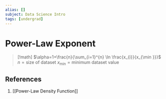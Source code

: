 ```yaml
---
alias: []
subject: Data Science Intro
tags: [undergrad]
---
```

# Power-Law Exponent

> [!math]
> $\alpha=1+\frac{n}{\sum_{i=1}^{n} \ln \frac{x_{i}}{x_{\min }}}$
> $n=\text{size of dataset}$
> $x_{\min} = \text{minimum dataset value}$

## References
1. [[Power-Law Density Function]]